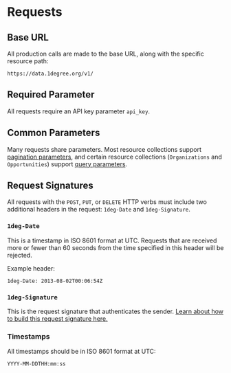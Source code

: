 # Requests

## Base URL

All production calls are made to the base URL, along with the specific resource path:

    https://data.1degree.org/v1/

## Required Parameter

All requests require an API key parameter `api_key`.

## Common Parameters

Many requests share parameters. Most resource collections support [pagination parameters](/docs/common/pagination.md), and certain resource collections (`Organizations` and `Opportunities`) support [query parameters](/docs/common/query.md).

## Request Signatures

All requests with the `POST`, `PUT`, or `DELETE` HTTP verbs must include two additional headers in the request: `1deg-Date` and `1deg-Signature`.

### `1deg-Date`

This is a timestamp in ISO 8601 format at UTC. Requests that are received more or fewer than 60 seconds from the time specified in this header will be rejected.

Example header:

    1deg-Date: 2013-08-02T00:06:54Z

### `1deg-Signature`

This is the request signature that authenticates the sender. [Learn about how to build this request signature here.](request-signatures.md)

### Timestamps

All timestamps should be in ISO 8601 format at UTC:

    YYYY-MM-DDTHH:mm:ss

